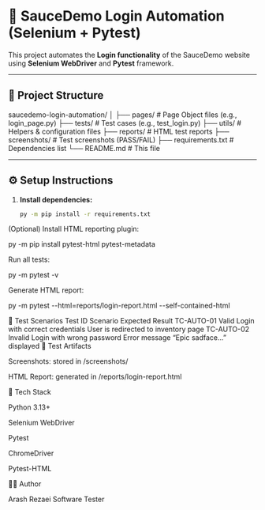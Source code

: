# 🧪 SauceDemo Login Automation (Selenium + Pytest)

This project automates the **Login functionality** of the SauceDemo website using **Selenium WebDriver** and **Pytest** framework.

---

## 📁 Project Structure

saucedemo-login-automation/
│
├── pages/ # Page Object files (e.g., login_page.py)
├── tests/ # Test cases (e.g., test_login.py)
├── utils/ # Helpers & configuration files
├── reports/ # HTML test reports
├── screenshots/ # Test screenshots (PASS/FAIL)
├── requirements.txt # Dependencies list
└── README.md # This file


---

## ⚙️ Setup Instructions

1. **Install dependencies:**
   ```bash
   py -m pip install -r requirements.txt


(Optional) Install HTML reporting plugin:

py -m pip install pytest-html pytest-metadata


Run all tests:

py -m pytest -v


Generate HTML report:

py -m pytest --html=reports/login-report.html --self-contained-html

🧠 Test Scenarios
Test ID	Scenario	Expected Result
TC-AUTO-01	Valid Login with correct credentials	User is redirected to inventory page
TC-AUTO-02	Invalid Login with wrong password	Error message “Epic sadface…” displayed
📸 Test Artifacts

Screenshots: stored in /screenshots/

HTML Report: generated in /reports/login-report.html

🧰 Tech Stack

Python 3.13+

Selenium WebDriver

Pytest

ChromeDriver

Pytest-HTML

👨‍💻 Author

Arash Rezaei
Software Tester 